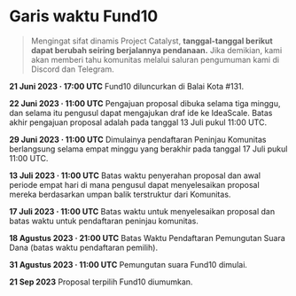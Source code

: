 # **Garis waktu Fund10**

> Mengingat sifat dinamis Project Catalyst, **tanggal-tanggal berikut dapat berubah seiring berjalannya pendanaan.** Jika demikian, kami akan memberi tahu komunitas melalui saluran pengumuman kami di Discord dan Telegram.

**21 Juni 2023 · 17:00 UTC**
 Fund10 diluncurkan di Balai Kota #131.

**22 Juni 2023 · 11:00 UTC**
 Pengajuan proposal dibuka selama tiga minggu, dan selama itu pengusul dapat mengajukan draf ide ke IdeaScale. Batas akhir pengajuan proposal adalah pada tanggal 13 Juli pukul 11:00 UTC.

**29 Juni 2023 · 11:00 UTC**
 Dimulainya pendaftaran Peninjau Komunitas berlangsung selama empat minggu yang berakhir pada tanggal 17 Juli pukul 11:00 UTC.

**13 Juli 2023 · 11:00 UTC**
 Batas waktu penyerahan proposal dan awal periode empat hari di mana pengusul dapat menyelesaikan proposal mereka berdasarkan umpan balik terstruktur dari Komunitas.

**17 Juli 2023 · 11:00 UTC**
 Batas waktu untuk menyelesaikan proposal dan batas waktu untuk pendaftaran peninjau komunitas.

**18 Agustus 2023 · 21:00 UTC**
 Batas Waktu Pendaftaran Pemungutan Suara Dana (batas waktu pendaftaran pemilih).

**31 Agustus 2023 · 11:00 UTC**
 Pemungutan suara Fund10 dimulai.

**21 Sep 2023**
 Proposal terpilih Fund10 diumumkan.

